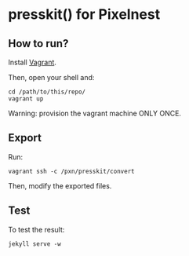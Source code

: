 presskit() for Pixelnest
========================

## How to run?

Install [Vagrant](http://www.vagrantup.com/downloads.html).

Then, open your shell and:

```shell
cd /path/to/this/repo/
vagrant up
```

Warning: provision the vagrant machine ONLY ONCE.

## Export

Run:

```shell
vagrant ssh -c /pxn/presskit/convert
```

Then, modify the exported files.

## Test

To test the result:

```shell
jekyll serve -w
```
